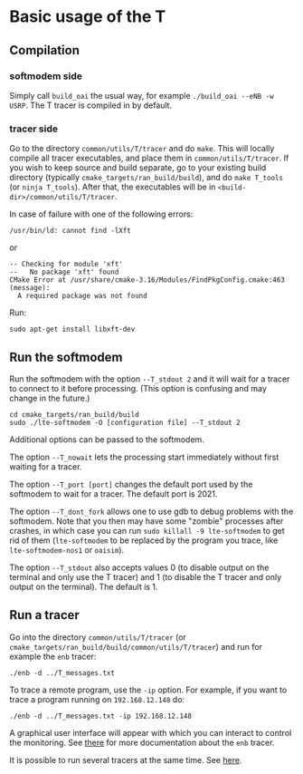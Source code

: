 # Basic usage of the T

## Compilation

### softmodem side

Simply call `build_oai` the usual way, for example `./build_oai --eNB -w USRP`.
The T tracer is compiled in by default.

### tracer side

Go to the directory `common/utils/T/tracer` and do `make`. This will locally
compile all tracer executables, and place them in `common/utils/T/tracer`. If
you wish to keep source and build separate, go to your existing build directory
(typically `cmake_targets/ran_build/build`), and do `make T_tools` (or `ninja
T_tools`). After that, the executables will be in
`<build-dir>/common/utils/T/tracer`.

In case of failure with one of the following errors:

```shell
/usr/bin/ld: cannot find -lXft
```
or
```shell
-- Checking for module 'xft'
--   No package 'xft' found
CMake Error at /usr/share/cmake-3.16/Modules/FindPkgConfig.cmake:463 (message):
  A required package was not found
```
Run:

```shell
sudo apt-get install libxft-dev
```

## Run the softmodem

Run the softmodem with the option `--T_stdout 2` and it will wait for a
tracer to connect to it before processing. (This option is confusing
and may change in the future.)

```shell
cd cmake_targets/ran_build/build
sudo ./lte-softmodem -O [configuration file] --T_stdout 2
```

Additional options can be passed to the softmodem.

The option `--T_nowait` lets the processing start immediately without
first waiting for a tracer.

The option `--T_port [port]` changes the default port used by the
softmodem to wait for a tracer. The default port is 2021.

The option `--T_dont_fork` allows one to use gdb to debug problems
with the softmodem. Note that you then may have some "zombie"
processes after crashes, in which case you can run
`sudo killall -9 lte-softmodem` to get rid of them (`lte-softmodem`
to be replaced by the program you trace, like `lte-softmodem-nos1`
or `oaisim`).

The option `--T_stdout` also accepts values 0 (to disable output
on the terminal and only use the T tracer) and 1 (to disable
the T tracer and only output on the terminal). The default is
1.

## Run a tracer

Go into the directory `common/utils/T/tracer` (or
`cmake_targets/ran_build/build/common/utils/T/tracer`) and run for example the
`enb` tracer:

```shell
./enb -d ../T_messages.txt
```

To trace a remote program, use the `-ip` option. For example,
if you want to trace a program running on `192.168.12.148` do:

```shell
./enb -d ../T_messages.txt -ip 192.168.12.148
```

A graphical user interface will appear with which you can interact to
control the monitoring. See [there](./enb.md) for more documentation
about the `enb` tracer.

It is possible to run several tracers at the same time. See
[here](./multi.md).
